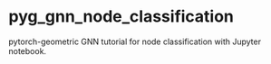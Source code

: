 # pyg_gnn_node_classification
pytorch-geometric GNN tutorial for node classification with Jupyter notebook.
